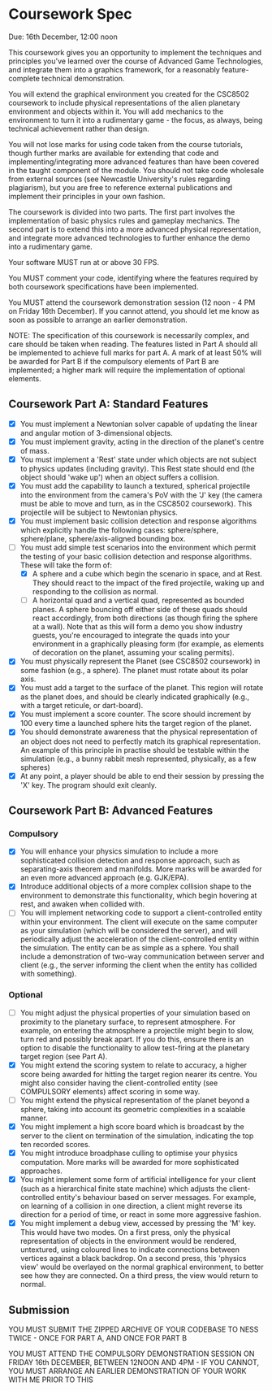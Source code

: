 # Coursework Spec

Due: 16th December, 12:00 noon

This coursework gives you an opportunity to implement the techniques and
principles you've learned over the course of Advanced Game Technologies, and
integrate them into a graphics framework, for a reasonably feature-complete
technical demonstration.

You will extend the graphical environment you created for the CSC8502 coursework
to include physical representations of the alien planetary environment and
objects within it. You will add mechanics to the environment to turn it into a
rudimentary game - the focus, as always, being technical achievement rather than
design.

You will not lose marks for using code taken from the course tutorials, though
further marks are available for extending that code and implementing/integrating
more advanced features than have been covered in the taught component of the
module. You should not take code wholesale from external sources (see Newcastle
University's rules regarding plagiarism), but you are free to reference external
publications and implement their principles in your own fashion.

The coursework is divided into two parts. The first part involves the
implementation of basic physics rules and gameplay mechanics. The second part is
to extend this into a more advanced physical representation, and integrate more
advanced technologies to further enhance the demo into a rudimentary game.

Your software MUST run at or above 30 FPS.

You MUST comment your code, identifying where the features required by both
coursework specifications have been implemented.

You MUST attend the coursework demonstration session (12 noon - 4 PM on Friday
16th December). If you cannot attend, you should let me know as soon as possible
to arrange an earlier demonstration.

NOTE: The specification of this coursework is necessarily complex, and care
should be taken when reading. The features listed in Part A should all be
implemented to achieve full marks for part A. A mark of at least 50% will be
awarded for Part B if the compulsory elements of Part B are implemented; a
higher mark will require the implementation of optional elements.

## Coursework Part A: Standard Features

- [x] You must implement a Newtonian solver capable of updating the linear and
      angular motion of 3-dimensional objects.
- [x] You must implement gravity, acting in the direction of the planet's
      centre of mass.
- [x] You must implement a 'Rest' state under which objects are not subject to
      physics updates (including gravity). This Rest state should end (the
      object should 'wake up') when an object suffers a collision.
- [x] You must add the capability to launch a textured, spherical projectile
      into the environment from the camera's PoV with the 'J' key (the camera
      must be able to move and turn, as in the CSC8502 coursework). This
      projectile will be subject to Newtonian physics.
- [x] You must implement basic collision detection and response algorithms
      which explicitly handle the following cases: sphere/sphere, sphere/plane,
      sphere/axis-aligned bounding box.
- [ ] You must add simple test scenarios into the environment which permit the
      testing of your basic collision detection and response algorithms. These
      will take the form of:
  - [x] A sphere and a cube which begin the scenario in space, and at Rest.
        They should react to the impact of the fired projectile, waking up and
        responding to the collision as normal.
  - [ ] A horizontal quad and a vertical quad, represented as bounded planes. A
        sphere bouncing off either side of these quads should react
        accordingly, from both directions (as though firing the sphere at a
        wall). Note that as this will form a demo you show industry guests,
        you're encouraged to integrate the quads into your environment in a
        graphically pleasing form (for example, as elements of decoration on
        the planet, assuming your scaling permits).
- [x] You must physically represent the Planet (see CSC8502 coursework) in some
      fashion (e.g., a sphere). The planet must rotate about its polar axis.
- [x] You must add a target to the surface of the planet. This region will
      rotate as the planet does, and should be clearly indicated graphically
      (e.g., with a target reticule, or dart-board).
- [x] You must implement a score counter. The score should increment by 100
      every time a launched sphere hits the target region of the planet.
- [x] You should demonstrate awareness that the physical representation of an
      object does not need to perfectly match its graphical representation. An
      example of this principle in practise should be testable within the
      simulation (e.g., a bunny rabbit mesh represented, physically, as a few
      spheres)
- [x] At any point, a player should be able to end their session by pressing
      the 'X' key. The program should exit cleanly.

## Coursework Part B: Advanced Features

### Compulsory

- [x] You will enhance your physics simulation to include a more sophisticated
      collision detection and response approach, such as separating-axis
      theorem and manifolds. More marks will be awarded for an even more
      advanced approach (e.g. GJK/EPA).
- [x] Introduce additional objects of a more complex collision shape to the
      environment to demonstrate this functionality, which begin hovering at
      rest, and awaken when collided with.
- [ ] You will implement networking code to support a client-controlled entity
      within your environment. The client will execute on the same computer as
      your simulation (which will be considered the server), and will
      periodically adjust the acceleration of the client-controlled entity
      within the simulation. The entity can be as simple as a sphere.
      You shall include a demonstration of two-way communication between server
      and client (e.g., the server informing the client when the entity has
      collided with something).

### Optional

- [ ] You might adjust the physical properties of your simulation based on
      proximity to the planetary surface, to represent atmosphere. For example,
      on entering the atmosphere a projectile might begin to slow, turn red and
      possibly break apart. If you do this, ensure there is an option to
      disable the functionality to allow test-firing at the planetary target
      region (see Part A).
- [x] You might extend the scoring system to relate to accuracy, a higher score
      being awarded for hitting the target region nearer its centre. You might
      also consider having the client-controlled entity (see COMPULSORY
      elements) affect scoring in some way.
- [ ] You might extend the physical representation of the planet beyond a
      sphere, taking into account its geometric complexities in a scalable
      manner.
- [x] You might implement a high score board which is broadcast by the server
      to the client on termination of the simulation, indicating the top ten
      recorded scores.
- [x] You might introduce broadphase culling to optimise your physics
      computation. More marks will be awarded for more sophisticated
      approaches.
- [x] You might implement some form of artificial intelligence for your client
      (such as a hierarchical finite state machine) which adjusts the
      client-controlled entity's behaviour based on server messages. For
      example, on learning of a collision in one direction, a client might
      reverse its direction for a period of time, or react in some more
      aggressive fashion.
- [x] You might implement a debug view, accessed by pressing the 'M' key. This
      would have two modes. On a first press, only the physical representation
      of objects in the environment would be rendered, untextured, using
      coloured lines to indicate connections between vertices against a black
      backdrop.
      On a second press, this 'physics view' would be overlayed on the normal
      graphical environment, to better see how they are connected. On a third
      press, the view would return to normal.

## Submission

YOU MUST SUBMIT THE ZIPPED ARCHIVE OF YOUR CODEBASE TO NESS TWICE - ONCE FOR
PART A, AND ONCE FOR PART B

YOU MUST ATTEND THE COMPULSORY DEMONSTRATION SESSION ON FRIDAY 16th DECEMBER,
BETWEEN 12NOON AND 4PM - IF YOU CANNOT, YOU MUST ARRANGE AN EARLIER
DEMONSTRATION OF YOUR WORK WITH ME PRIOR TO THIS
